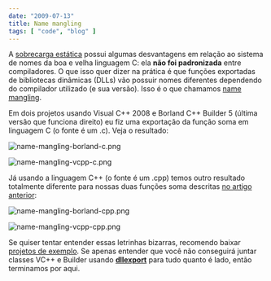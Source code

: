 ```yaml
---
date: "2009-07-13"
title: Name mangling
tags: [ "code", "blog" ]
---
```

A [sobrecarga estática](http://www.caloni.com.br/polimorfismo-estatico) possui algumas desvantagens em relação ao sistema de nomes da boa e velha linguagem C: ela **não foi padronizada** entre compiladores. O que isso quer dizer na prática é que funções exportadas de bibliotecas dinâmicas (DLLs) vão possuir nomes diferentes dependendo do compilador utilizado (e sua versão). Isso é o que chamamos [name mangling](http://en.wikipedia.org/wiki/Name_mangling).

Em dois projetos usando Visual C++ 2008 e Borland C++ Builder 5 (última versão que funciona direito) eu fiz uma exportação da função soma em linguagem C (o fonte é um .c). Veja o resultado:

![name-mangling-borland-c.png](/images/AbTPx4W.png)

![name-mangling-vcpp-c.png](/images/mFZYUTr.png)

Já usando a linguagem C++ (o fonte é um .cpp) temos outro resultado totalmente diferente para nossas duas funções soma descritas [no artigo anterior](http://www.caloni.com.br/polimorfismo-estatico):

![name-mangling-borland-cpp.png](/images/eJmq1VZ.png)

![name-mangling-vcpp-cpp.png](/images/CRimP7B.png)

Se quiser tentar entender essas letrinhas bizarras, recomendo baixar [projetos de exemplo](/images/name-mangling.7z). Se apenas entender que você não conseguirá juntar classes VC++ e Builder usando **[dllexport](http://msdn.microsoft.com/en-us/library/a90k134d(VS.80).aspx)** para tudo quanto é lado, então terminamos por aqui.
